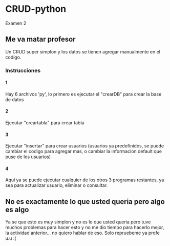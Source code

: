# CRUD-python
Examen 2

## Me va matar profesor
Un CRUD super simplon y los datos se tienen agregar manualmente en el codigo.

### Instrucciones

#### 1
Hay 6 archivos 'py', lo primero es ejecutar el "crearDB" para crear la base de datos

#### 2
Ejecutar "creartabla" para crear tabla

#### 3
Ejecutar "insertar" para crear usuarios (usuarios ya predefinidos, se puede cambiar el codigo para agregar mas, o cambiar la informacion default que puse de los usuarios)

#### 4
Aqui ya se puede ejecutar cualquier de los otros 3 programas restantes, ya sea para actualizar usuario, eliminar o consultar.


## No es exactamente lo que usted queria pero algo es algo
Ya se que esto es muy simplon y no es lo que usted queria pero tuve muchos problemas para hacer esto y no me dio tiempo para hacerlo mejor, la actividad anterior... no quiero hablar de eso. Solo repruebeme ya profe u.u :(
